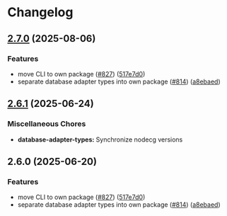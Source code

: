 # Changelog

## [2.7.0](https://github.com/csmplay/nodecg/compare/database-adapter-types-v2.6.1...database-adapter-types-v2.7.0) (2025-08-06)


### Features

* move CLI to own package ([#827](https://github.com/csmplay/nodecg/issues/827)) ([517e7d0](https://github.com/csmplay/nodecg/commit/517e7d0f4dcea97cd681a07813a254f7c204d37a))
* separate database adapter types into own package ([#814](https://github.com/csmplay/nodecg/issues/814)) ([a8ebaed](https://github.com/csmplay/nodecg/commit/a8ebaed56a7c0ef953d0f079acca38408b36cad4))

## [2.6.1](https://github.com/nodecg/nodecg/compare/database-adapter-types-v2.6.0...database-adapter-types-v2.6.1) (2025-06-24)


### Miscellaneous Chores

* **database-adapter-types:** Synchronize nodecg versions

## 2.6.0 (2025-06-20)


### Features

* move CLI to own package ([#827](https://github.com/nodecg/nodecg/issues/827)) ([517e7d0](https://github.com/nodecg/nodecg/commit/517e7d0f4dcea97cd681a07813a254f7c204d37a))
* separate database adapter types into own package ([#814](https://github.com/nodecg/nodecg/issues/814)) ([a8ebaed](https://github.com/nodecg/nodecg/commit/a8ebaed56a7c0ef953d0f079acca38408b36cad4))

